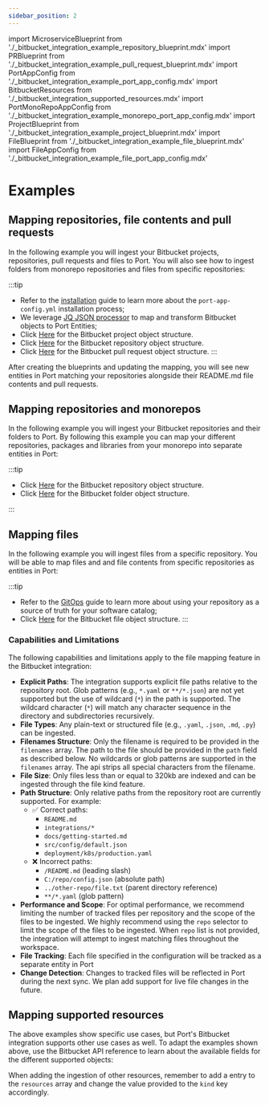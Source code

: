 ```yaml
---
sidebar_position: 2
---
```


import MicroserviceBlueprint from './\_bitbucket_integration_example_repository_blueprint.mdx'
import PRBlueprint from './\_bitbucket_integration_example_pull_request_blueprint.mdx'
import PortAppConfig from './\_bitbucket_integration_example_port_app_config.mdx'
import BitbucketResources from './\_bitbucket_integration_supported_resources.mdx'
import PortMonoRepoAppConfig from './\_bitbucket_integration_example_monorepo_port_app_config.mdx'
import ProjectBlueprint from './\_bitbucket_integration_example_project_blueprint.mdx'
import FileBlueprint from './\_bitbucket_integration_example_file_blueprint.mdx'
import FileAppConfig from './\_bitbucket_integration_example_file_port_app_config.mdx'

# Examples

## Mapping repositories, file contents and pull requests

In the following example you will ingest your Bitbucket projects, repositories, pull requests and files to Port. You will also see how to ingest folders from monorepo repositories and files from specific repositories:

<ProjectBlueprint/>

<MicroserviceBlueprint/>

<PRBlueprint/>

<PortAppConfig/>

:::tip

- Refer to the [installation](installation.md) guide to learn more about the `port-app-config.yml` installation process;
- We leverage [JQ JSON processor](https://stedolan.github.io/jq/manual/) to map and transform Bitbucket objects to Port Entities;
- Click [Here](https://developer.atlassian.com/cloud/bitbucket/rest/api-group-workspaces/#api-workspaces-workspace-projects-get) for the Bitbucket project object structure.
- Click [Here](https://developer.atlassian.com/cloud/bitbucket/rest/api-group-repositories/#api-repositories-workspace-repo-slug-get) for the Bitbucket repository object structure.
- Click [Here](https://developer.atlassian.com/cloud/bitbucket/rest/api-group-pullrequests/#api-repositories-workspace-repo-slug-pullrequests-pull-request-id-get) for the Bitbucket pull request object structure.
:::

After creating the blueprints and updating the mapping, you will see new entities in Port matching your repositories alongside their README.md file contents and pull requests.

## Mapping repositories and monorepos

In the following example you will ingest your Bitbucket repositories and their folders to Port. By following this example you can map your different repositories, packages and libraries from your monorepo into separate entities in Port:

<MicroserviceBlueprint/>

<PortMonoRepoAppConfig/>

:::tip
- Click [Here](https://developer.atlassian.com/cloud/bitbucket/rest/api-group-repositories/#api-repositories-workspace-repo-slug-get) for the Bitbucket repository object structure.
- Click [Here](https://developer.atlassian.com/cloud/bitbucket/rest/api-group-source/#api-repositories-workspace-repo-slug-src-commit-path-get) for the Bitbucket folder object structure.

:::

## Mapping files

In the following example you will ingest files from a specific repository. You will be able to map files and and file contents from specific repositories as entities in Port:

<FileBlueprint/>

<FileAppConfig/>

:::tip
- Refer to the [GitOps](gitops/gitops.md) guide to learn more about using your repository as a source of truth for your software catalog;
- Click [Here](https://developer.atlassian.com/cloud/bitbucket/rest/api-group-source/#api-repositories-workspace-repo-slug-src-commit-path-get) for the Bitbucket file object structure.
:::

### Capabilities and Limitations

The following capabilities and limitations apply to the file mapping feature in the Bitbucket integration:

- **Explicit Paths**: The integration supports explicit file paths relative to the repository root. Glob patterns (e.g., `*.yaml` or `**/*.json`) are not yet supported but the use of wildcard (`*`) in the path is supported. The wildcard character (`*`) will match any character sequence in the directory and subdirectories recursively.
- **File Types**: Any plain-text or structured file (e.g., `.yaml`, `.json`, `.md`, `.py`) can be ingested.
- **Filenames Structure**: Only the filename is required to be provided in the `filenames` array. The path to the file should be provided in the `path` field as described below. No wildcards or glob patterns are supported in the `filenames` array. The api strips all special characters from the filename.
- **File Size**: Only files less than or equal to 320kb are indexed and can be ingested through the file kind feature.
- **Path Structure**: Only relative paths from the repository root are currently supported. For example:
  - ✅ Correct paths:
    - `README.md`
    - `integrations/*`
    - `docs/getting-started.md`
    - `src/config/default.json`
    - `deployment/k8s/production.yaml`
  - ❌ Incorrect paths:
    - `/README.md` (leading slash)
    - `C:/repo/config.json` (absolute path)
    - `../other-repo/file.txt` (parent directory reference)
    - `**/*.yaml` (glob pattern)
- **Performance and Scope**: For optimal performance, we recommend limiting the number of tracked files per repository and the scope of the files to be ingested. We highly recommend using the `repo` selector to limit the scope of the files to be ingested. When `repo` list is not provided, the integration will attempt to ingest matching files throughout the workspace.
- **File Tracking**: Each file specified in the configuration will be tracked as a separate entity in Port
- **Change Detection**: Changes to tracked files will be reflected in Port during the next sync. We plan add support for live file changes in the future.


## Mapping supported resources

The above examples show specific use cases, but Port's Bitbucket integration supports other use cases as well. To adapt the examples shown above, use the Bitbucket API reference to learn about the available fields for the different supported objects:

<BitbucketResources/>

When adding the ingestion of other resources, remember to add a entry to the `resources` array and change the value provided to the `kind` key accordingly.
